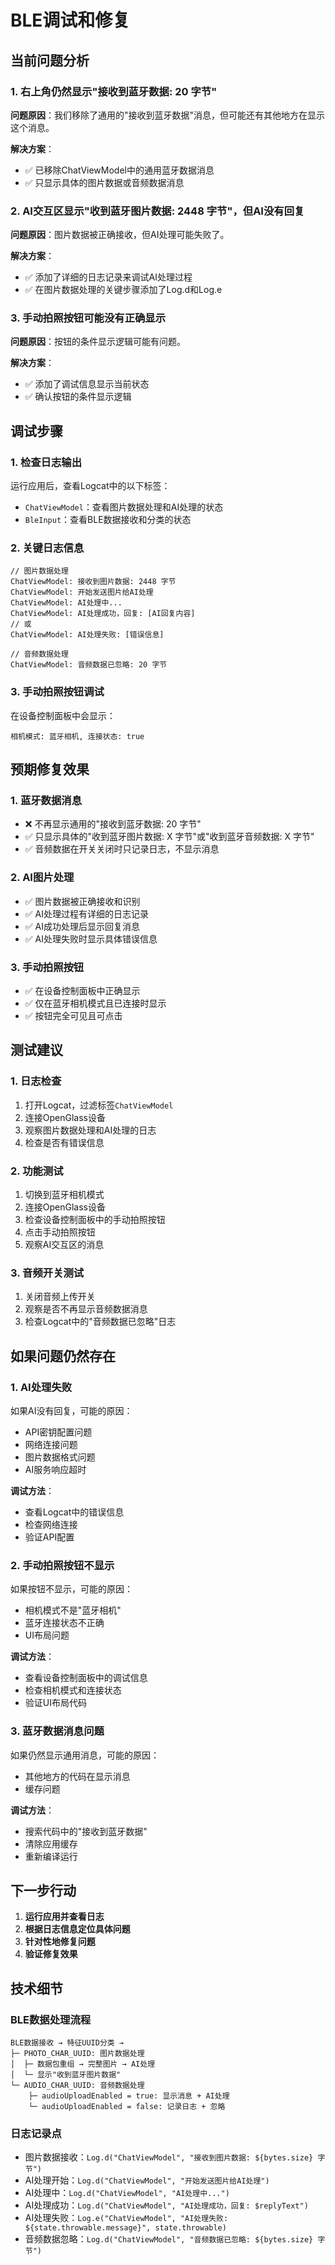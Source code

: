 # BLE调试和修复

## 当前问题分析

### 1. 右上角仍然显示"接收到蓝牙数据: 20 字节"
**问题原因**：我们移除了通用的"接收到蓝牙数据"消息，但可能还有其他地方在显示这个消息。

**解决方案**：
- ✅ 已移除ChatViewModel中的通用蓝牙数据消息
- ✅ 只显示具体的图片数据或音频数据消息

### 2. AI交互区显示"收到蓝牙图片数据: 2448 字节"，但AI没有回复
**问题原因**：图片数据被正确接收，但AI处理可能失败了。

**解决方案**：
- ✅ 添加了详细的日志记录来调试AI处理过程
- ✅ 在图片数据处理的关键步骤添加了Log.d和Log.e

### 3. 手动拍照按钮可能没有正确显示
**问题原因**：按钮的条件显示逻辑可能有问题。

**解决方案**：
- ✅ 添加了调试信息显示当前状态
- ✅ 确认按钮的条件显示逻辑

## 调试步骤

### 1. 检查日志输出
运行应用后，查看Logcat中的以下标签：
- `ChatViewModel`：查看图片数据处理和AI处理的状态
- `BleInput`：查看BLE数据接收和分类的状态

### 2. 关键日志信息
```
// 图片数据处理
ChatViewModel: 接收到图片数据: 2448 字节
ChatViewModel: 开始发送图片给AI处理
ChatViewModel: AI处理中...
ChatViewModel: AI处理成功，回复: [AI回复内容]
// 或
ChatViewModel: AI处理失败: [错误信息]

// 音频数据处理
ChatViewModel: 音频数据已忽略: 20 字节
```

### 3. 手动拍照按钮调试
在设备控制面板中会显示：
```
相机模式: 蓝牙相机, 连接状态: true
```

## 预期修复效果

### 1. 蓝牙数据消息
- ❌ 不再显示通用的"接收到蓝牙数据: 20 字节"
- ✅ 只显示具体的"收到蓝牙图片数据: X 字节"或"收到蓝牙音频数据: X 字节"
- ✅ 音频数据在开关关闭时只记录日志，不显示消息

### 2. AI图片处理
- ✅ 图片数据被正确接收和识别
- ✅ AI处理过程有详细的日志记录
- ✅ AI成功处理后显示回复消息
- ✅ AI处理失败时显示具体错误信息

### 3. 手动拍照按钮
- ✅ 在设备控制面板中正确显示
- ✅ 仅在蓝牙相机模式且已连接时显示
- ✅ 按钮完全可见且可点击

## 测试建议

### 1. 日志检查
1. 打开Logcat，过滤标签`ChatViewModel`
2. 连接OpenGlass设备
3. 观察图片数据处理和AI处理的日志
4. 检查是否有错误信息

### 2. 功能测试
1. 切换到蓝牙相机模式
2. 连接OpenGlass设备
3. 检查设备控制面板中的手动拍照按钮
4. 点击手动拍照按钮
5. 观察AI交互区的消息

### 3. 音频开关测试
1. 关闭音频上传开关
2. 观察是否不再显示音频数据消息
3. 检查Logcat中的"音频数据已忽略"日志

## 如果问题仍然存在

### 1. AI处理失败
如果AI没有回复，可能的原因：
- API密钥配置问题
- 网络连接问题
- 图片数据格式问题
- AI服务响应超时

**调试方法**：
- 查看Logcat中的错误信息
- 检查网络连接
- 验证API配置

### 2. 手动拍照按钮不显示
如果按钮不显示，可能的原因：
- 相机模式不是"蓝牙相机"
- 蓝牙连接状态不正确
- UI布局问题

**调试方法**：
- 查看设备控制面板中的调试信息
- 检查相机模式和连接状态
- 验证UI布局代码

### 3. 蓝牙数据消息问题
如果仍然显示通用消息，可能的原因：
- 其他地方的代码在显示消息
- 缓存问题

**调试方法**：
- 搜索代码中的"接收到蓝牙数据"
- 清除应用缓存
- 重新编译运行

## 下一步行动

1. **运行应用并查看日志**
2. **根据日志信息定位具体问题**
3. **针对性地修复问题**
4. **验证修复效果**

## 技术细节

### BLE数据处理流程
```
BLE数据接收 → 特征UUID分类 → 
├─ PHOTO_CHAR_UUID: 图片数据处理
│  ├─ 数据包重组 → 完整图片 → AI处理
│  └─ 显示"收到蓝牙图片数据"
└─ AUDIO_CHAR_UUID: 音频数据处理
    ├─ audioUploadEnabled = true: 显示消息 + AI处理
    └─ audioUploadEnabled = false: 记录日志 + 忽略
```

### 日志记录点
- 图片数据接收：`Log.d("ChatViewModel", "接收到图片数据: ${bytes.size} 字节")`
- AI处理开始：`Log.d("ChatViewModel", "开始发送图片给AI处理")`
- AI处理中：`Log.d("ChatViewModel", "AI处理中...")`
- AI处理成功：`Log.d("ChatViewModel", "AI处理成功，回复: $replyText")`
- AI处理失败：`Log.e("ChatViewModel", "AI处理失败: ${state.throwable.message}", state.throwable)`
- 音频数据忽略：`Log.d("ChatViewModel", "音频数据已忽略: ${bytes.size} 字节")`
